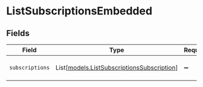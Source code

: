 # ListSubscriptionsEmbedded


## Fields

| Field                                                                                    | Type                                                                                     | Required                                                                                 | Description                                                                              |
| ---------------------------------------------------------------------------------------- | ---------------------------------------------------------------------------------------- | ---------------------------------------------------------------------------------------- | ---------------------------------------------------------------------------------------- |
| `subscriptions`                                                                          | List[[models.ListSubscriptionsSubscription](../models/listsubscriptionssubscription.md)] | :heavy_minus_sign:                                                                       | An array of subscription objects.                                                        |